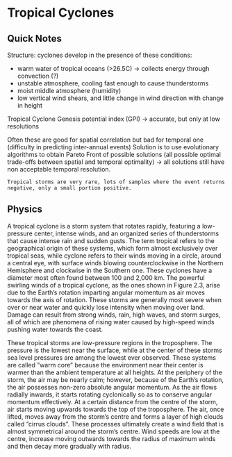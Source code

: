 # Tropical Cyclones

## Quick Notes

Structure: cyclones develop in the presence of these conditions: 
 - warm water of tropical oceans (>26.5C) → collects energy through convection (?)
 - unstable atmosphere, cooling fast enough to cause thunderstorms
 - moist middle atmosphere (humidity) 
 - low vertical wind shears, and little change in wind direction with change in height

Tropical Cyclone Genesis potential index (GPI) → accurate, but only at low resolutions

Often these are good for spatial correlation but bad for temporal one (difficulty in predicting inter-annual events)
Solution is to use evolutionary algorithms to obtain Pareto Front of possible solutions (all possible optimal trade-offs between spatial and temporal optimality) → all solutions still have non acceptable temporal resolution.

``` admonish important
Tropical storms are very rare, lots of samples where the event returns negative, only a small portion positive.
```

## Physics

A tropical cyclone is a storm system that rotates rapidly, featuring a low-pressure center, intense
winds, and an organized series of thunderstorms that cause intense rain and sudden gusts.
The term tropical refers to the geographical origin of these systems, which form almost exclusively
over tropical seas, while cyclone refers to their winds moving in a circle, around a central eye, with
surface winds blowing counterclockwise in the Northern Hemisphere and clockwise in the Southern
one.
These cyclones have a diameter most often found
between 100 and 2,000 km. The powerful swirling winds of a tropical cyclone, as the ones shown
in Figure 2.3, arise due to the Earth’s rotation imparting angular momentum as air moves towards
the axis of rotation. These storms are generally most severe when over or near water and quickly
lose intensity when moving over land. Damage can result from strong winds, rain, high waves, and
storm surges, all of which are phenomena of rising water caused by high-speed winds pushing water
towards the coast.

These tropical storms are low-pressure regions in the troposphere. The pressure is the lowest
near the surface, while at the center of these storms sea level pressures are among the lowest ever
observed. These systems are called ”warm core” because the environment near their center is warmer
than the ambient temperature at all heights.
At the periphery of the storm, the air may be nearly calm; however, because of the Earth’s rotation, the air
possesses non-zero absolute angular momentum. As the air flows radially inwards, it starts rotating
cyclonically so as to conserve angular momentum effectively. At a certain distance from the centre of the storm,
air starts moving upwards towards the top of the troposphere.
The air, once lifted, moves away from the storm’s centre and forms
a layer of high clouds called ”cirrus clouds”. These processes ultimately create a wind field that is
almost symmetrical around the storm’s centre. Wind speeds are low at the centre, increase moving
outwards towards the radius of maximum winds and then decay more gradually with radius.